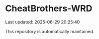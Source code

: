 # CheatBrothers-WRD

Last updated: 2025-06-29 20:25:40

This repository is automatically maintained.
